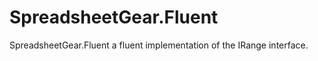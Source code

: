 SpreadsheetGear.Fluent
======================

SpreadsheetGear.Fluent a fluent implementation of the IRange interface. 